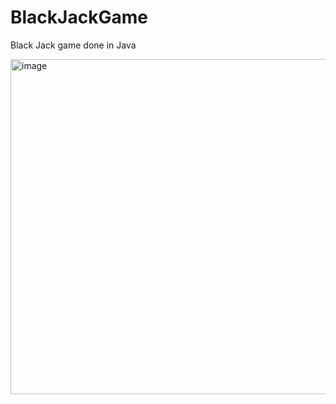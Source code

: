 # BlackJackGame
Black Jack game done in Java 

<img width="536" alt="image" src="https://user-images.githubusercontent.com/65636446/198839628-73edc420-4822-4c82-9152-c7f192efb90f.png">



